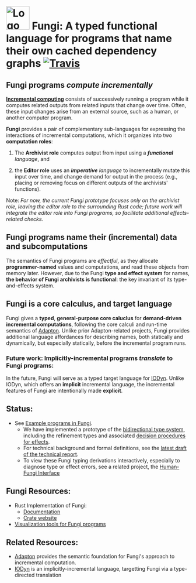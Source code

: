 # <img src="http://adapton.org/fungi-lang-logo/Fungi-lang-logo-64.png" alt="Logo" style="width: 64px;"/> Fungi: A typed functional language for programs that name their own cached dependency graphs [![Travis](https://api.travis-ci.org/Adapton/fungi-lang.rust.svg?branch=master)](https://travis-ci.org/Adapton/fungi-lang.rust)

## Fungi programs _compute incrementally_

[**Incremental
computing**](https://en.wikipedia.org/wiki/Incremental_computing)
consists of successively running a program while it computes related
outputs from related inputs that change over time.  Often, these input
changes arise from an external source, such as a human, or another
computer program.

**Fungi** provides a pair of complementary sub-languages for
expressing the interactions of incremental computations, which it
organizes into two **computation roles**:

1. The **Archivist role** computes output from input using a
   _**functional** language_, and

2. the **Editor role** uses an _**imperative** language_ to
   incrementally mutate this input over time, and change demand for
   output in the process (e.g., placing or removing focus on different
   outputs of the archivists' functions).

Note: _For now, the current Fungi prototype focuses only on the
*archivist* role, leaving the editor role to the surrounding Rust
code; future work will integrate the editor role into Fungi programs,
so facilitate additional effects-related checks._

## Fungi programs name their (incremental) data and subcomputations

The semantics of Fungi programs are _effectful_, as they allocate
**programmer-named** values and computations, and read these objects
from memory later.  However, due to the Fungi **type and effect
system** for names, **the behavior of Fungi archivists is
functional**: the key invariant of its type-and-effects system.

## Fungi is a core calculus, and target language

Fungi gives a **typed**, **general-purpose core caluclus** for
**demand-driven incremental computations**, following the core calculi
and run-time semantics of [Adapton](http://adapton.org).  Unlike prior
Adapton-related projects, Fungi provides additional language
affordances for describing names, both statically and dynamically, but
especially statically, before the incremental program runs.

### Future work: Implicitly-incremental programs _translate_ to Fungi programs:

In the future, Fungi will serve as a typed target language for
[IODyn](https://github.com/cuplv/iodyn-lang.rust).  Unlike IODyn,
which offers an **implicit** incremental language, the incremental
features of Fungi are intentionally made **explicit**.

## Status:

 - See [Example programs in Fungi](https://docs.rs/fungi-lang/0/fungi_lang/examples/index.html).
   - We have implemented a prototype of the [bidirectional type system](https://docs.rs/fungi-lang/0/fungi_lang/bitype/index.html),
     including the refinement types and associated [decision procedures for effects](https://docs.rs/fungi-lang/0/fungi_lang/decide/effect/index.html).
   - For technical background and formal definitions, see the [latest draft of the technical report](https://arxiv.org/abs/1610.00097).
   - To view these Fungi typing derivations interactively, especially to diagnose type or effect errors, see a related project, the [Human-Fungi Interface](https://github.com/Adapton/fungi-vis)  

## Fungi Resources:

 - Rust Implementation of Fungi:
    - [Documentation](https://docs.rs/fungi-lang)  
    - [Crate website](https://crates.io/crates/fungi-lang)  
 - [Visualization tools for Fungi programs](https://github.com/Adapton/fungi-vis)  

## Related Resources:

 - [Adapton](http://adapton.org) provides the semantic foundation for Fungi's approach to incremental computation.  
 - [IODyn](https://github.com/cuplv/iodyn-lang.rust) is an implicitly-incremental language, targetting Fungi via a type-directed translation  
